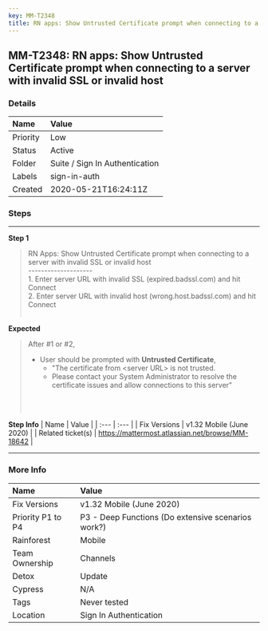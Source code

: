 ```yaml
---
key: MM-T2348
title: RN apps: Show Untrusted Certificate prompt when connecting to a server with invalid SSL or invalid host
---
```


## MM-T2348: RN apps: Show Untrusted Certificate prompt when connecting to a server with invalid SSL or invalid host

### Details

| Name     | Value                          |
| :------- | :----------------------------- |
| Priority | Low                            |
| Status   | Active                         |
| Folder   | Suite / Sign In Authentication |
| Labels   | sign-in-auth                   |
| Created  | 2020-05-21T16:24:11Z           |

### Steps

<hr/>

**Step 1**

> <article>RN Apps: Show Untrusted Certificate prompt when connecting to a server with invalid SSL or invalid host<br>--------------------<br>1. Enter server URL with invalid SSL (expired.badssl.com) and hit Connect<br>2. Enter server URL with invalid host (wrong.host.badssl.com) and hit Connect<br><br></article>

**Expected**

> <article>After #1 or #2,<ul><li>User should be prompted with <strong>Untrusted Certificate</strong>,<ul><li>"The certificate from &lt;server URL&gt; is not trusted.</li><li>Please contact your System Administrator to resolve the certificate issues and allow connections to this server"</li></ul></li></ul><br><br></article>

**Step Info**
| Name | Value |
| :--- | :--- |
| Fix Versions | v1.32 Mobile (June 2020) |
| Related ticket(s) | <a href="https://mattermost.atlassian.net/browse/MM-18642">https://mattermost.atlassian.net/browse/MM-18642</a> |

<hr/>

### More Info

| Name              | Value                                              |
| :---------------- | :------------------------------------------------- |
| Fix Versions      | v1.32 Mobile (June 2020)                           |
| Priority P1 to P4 | P3 - Deep Functions (Do extensive scenarios work?) |
| Rainforest        | Mobile                                             |
| Team Ownership    | Channels                                           |
| Detox             | Update                                             |
| Cypress           | N/A                                                |
| Tags              | Never tested                                       |
| Location          | Sign In Authentication                             |
